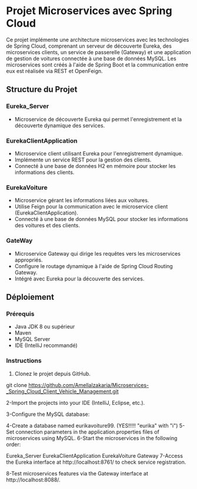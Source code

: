 # Projet Microservices avec Spring Cloud

Ce projet implémente une architecture microservices avec les technologies de Spring Cloud, comprenant un serveur de découverte Eureka, des microservices clients, un service de passerelle (Gateway) et une application de gestion de voitures connectée à une base de données MySQL. Les microservices sont créés à l'aide de Spring Boot et la communication entre eux est réalisée via REST et OpenFeign.

## Structure du Projet

### Eureka_Server

- Microservice de découverte Eureka qui permet l'enregistrement et la découverte dynamique des services.

### EurekaClientApplication

- Microservice client utilisant Eureka pour l'enregistrement dynamique.
- Implémente un service REST pour la gestion des clients.
- Connecté à une base de données H2 en mémoire pour stocker les informations des clients.

### EurekaVoiture

- Microservice gérant les informations liées aux voitures.
- Utilise Feign pour la communication avec le microservice client (EurekaClientApplication).
- Connecté à une base de données MySQL pour stocker les informations des voitures et des clients.

### GateWay

- Microservice Gateway qui dirige les requêtes vers les microservices appropriés.
- Configure le routage dynamique à l'aide de Spring Cloud Routing Gateway.
- Intégré avec Eureka pour la découverte des services.

## Déploiement

### Prérequis

- Java JDK 8 ou supérieur
- Maven
- MySQL Server
- IDE (IntelliJ recommandé)

### Instructions

1. Clonez le projet depuis GitHub.

git clone https://github.com/Amellalzakaria/Microservices-_Spring_Cloud_Client_Vehicle_Management.git

2-Import the projects into your IDE (IntelliJ, Eclipse, etc.).

3-Configure the MySQL database:

4-Create a database named eurikavoiture99. (YES!!!!! "eurika" with "i")
5-Set connection parameters in the application.properties files of microservices using MySQL.
6-Start the microservices in the following order:

Eureka_Server
EurekaClientApplication
EurekaVoiture
Gateway
7-Access the Eureka interface at http://localhost:8761/ to check service registration.

8-Test microservices features via the Gateway interface at http://localhost:8088/.

